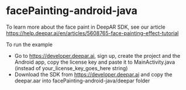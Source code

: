 # facePainting-android-java

To learn more about the face paint in DeepAR SDK, see our article https://help.deepar.ai/en/articles/5608765-face-painting-effect-tutorial


To run the example
* Go to https://developer.deepar.ai, sign up, create the project and the Android app, copy the license key and paste it to MainActivity.java (instead of your_license_key_goes_here string)
* Download the SDK from https://developer.deepar.ai and copy the deepar.aar into facePainting-android-java/deepar folder
